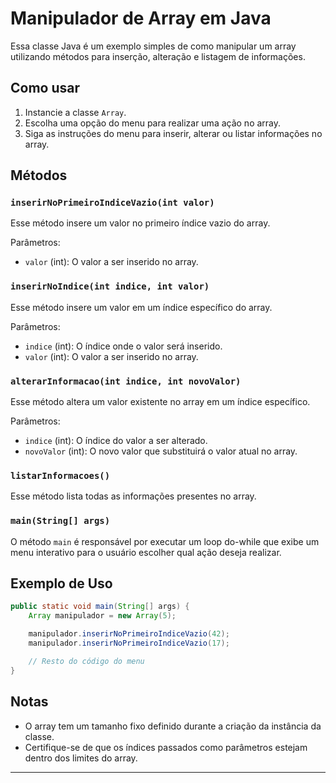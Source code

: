 # Manipulador de Array em Java

Essa classe Java é um exemplo simples de como manipular um array utilizando métodos para inserção, alteração e listagem de informações.

## Como usar

1. Instancie a classe `Array`.
2. Escolha uma opção do menu para realizar uma ação no array.
3. Siga as instruções do menu para inserir, alterar ou listar informações no array.

## Métodos

### `inserirNoPrimeiroIndiceVazio(int valor)`

Esse método insere um valor no primeiro índice vazio do array.

Parâmetros:
- `valor` (int): O valor a ser inserido no array.

### `inserirNoIndice(int indice, int valor)`

Esse método insere um valor em um índice específico do array.

Parâmetros:
- `indice` (int): O índice onde o valor será inserido.
- `valor` (int): O valor a ser inserido no array.

### `alterarInformacao(int indice, int novoValor)`

Esse método altera um valor existente no array em um índice específico.

Parâmetros:
- `indice` (int): O índice do valor a ser alterado.
- `novoValor` (int): O novo valor que substituirá o valor atual no array.

### `listarInformacoes()`

Esse método lista todas as informações presentes no array.

### `main(String[] args)`

O método `main` é responsável por executar um loop do-while que exibe um menu interativo para o usuário escolher qual ação deseja realizar.

## Exemplo de Uso

```java
public static void main(String[] args) {
    Array manipulador = new Array(5);

    manipulador.inserirNoPrimeiroIndiceVazio(42);
    manipulador.inserirNoPrimeiroIndiceVazio(17);

    // Resto do código do menu
}
```

## Notas

- O array tem um tamanho fixo definido durante a criação da instância da classe.
- Certifique-se de que os índices passados como parâmetros estejam dentro dos limites do array.

---